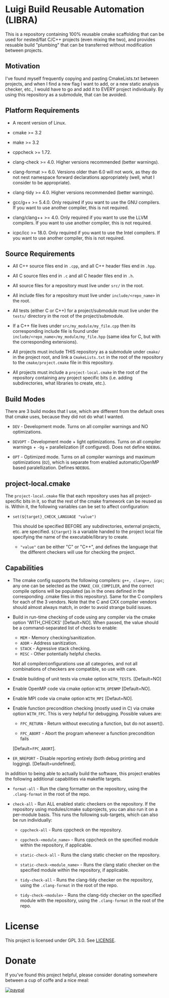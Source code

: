 # Luigi Build Reusable Automation (LIBRA)

This is a repository containing 100% reusable cmake scaffolding that
can be used for nested/flat C/C++ projects (even mixing the two), and provides
resuable build "plumbing" that can be transferred without modification between
projects. 

## Motivation

I've found myself frequently copying and pasting CmakeLists.txt
between projects, and when I find a new flag I want to add, or a new
static analysis checker, etc., I would have to go and add it to EVERY
project individually. By using this repository as a submodule, that
can be avoided.

## Platform Requirements

- A recent version of Linux.

- cmake >= 3.2

- make >= 3.2

- cppcheck >= 1.72.

- clang-check >= 4.0. Higher versions recommended (better warnings).

- clang-format >= 6.0. Versions older than 6.0 will not work, as they
  do not nest namespace forward declarations appropriately (well, what
  I consider to be appropriate).

- clang-tidy >= 4.0. Higher versions recommended (better warnings).

- gcc/g++ >= 5.4.0. Only required if you want to use the GNU
  compilers. If you want to use another compiler, this is not required.

- clang/clang++ >= 4.0. Only required if you want to use the LLVM
  compilers. If you want to use another compiler, this is not
  required.

- icpc/icc >= 18.0. Only required if you want to use the Intel
  compilers. If you want to use another compiler, this is not required.

## Source Requirements

- All C++ source files end in `.cpp`, and all C++ header files end in
  `.hpp`.

- All C source files end in `.c` and all C header files end in `.h`.

- All source files for a repository must live under `src/` in the
  root.

- All include files for a repository must live under
  `include/<repo_name>` in the root.

- All tests (either C or C++) for a project/submodule must live under
  the `tests/` directory in the root of the project/submodule.

- If a C++ file lives under `src/my_module/my_file.cpp` then its
  corresponding include file is found under
  `include/<repo_name>/my_module/my_file.hpp` (same idea for C, but
  with the corresponding extensions).

- All projects must include THIS repository as a submodule under
  `cmake/` in the project root, and link a `CmakeLists.txt` in the
  root of the repository to the `cmake/project.cmake` file in this
  repository.

- All projects must include a `project-local.cmake` in the root of the
  repository containing any project specific bits (i.e. adding
  subdirectories, what libraries to create, etc.).

## Build Modes

There are 3 build modes that I use, which are different from the default ones
that cmake uses, because they did not do what I wanted.

- `DEV` - Development mode. Turns on all compiler warnings and NO optimizations.

- `DEVOPT` - Development mode + light optimizations. Turns on all compiler
             warnings + `-Og` + parallelization (if configured). Does not define
             `NDEBUG`.

- `OPT` - Optimized mode. Turns on all compiler warnings and maximum
          optimizations (`O2`), which is separate from enabled automatic/OpenMP
          based paralellization. Defines `NDEBUG`.

## project-local.cmake


The `project-local.cmake` file that each repository uses has all
project-specific bits in it, so that the rest of the cmake framework can be
reused as is. Within it, the following variables can be set to affect
configuration:

- `set(${target}_CHECK_LANGUAGE "value")`

  This should be specified BEFORE any subdirectories, external projects,
  etc. are specified. `${target}` is a variable handed to the project local file
  specifying the name of the executable/library to create.

  - `"value"` can be either "C" or "C++", and defines the language that the
    different checkers will use for checking the project.


## Capabilities

- The cmake config supports the following compilers: `g++, clang++,
  icpc`; any one can be selected as the `CMAKE_CXX_COMPILER`, and the
  correct compile options will be populated (as in the ones defined in
  the corresponding .cmake files in this repository). Same for the C
  compilers for each of the 3 vendors. Note that the C and CXX
  compiler vendors should almost always match, in order to avoid
  strange build issues.

- Build in run-time checking of code using any compiler via the cmake
  option 'WITH_CHECKS' [Default=NO]. When passed, the value should be
  a command-separated list of checks to enable:

  - `MEM` - Memory checking/sanitization.
  - `ADDR` - Address sanitization.
  - `STACK` - Agressive stack checking.
  - `MISC` - Other potentially helpful checks.

  Not all compilerconfigurations use all categories, and not all
  combinations of checkers are compatible, so use with care.

- Enable building of unit tests via cmake option `WITH_TESTS`. [Default=NO]

- Enable OpenMP code via cmake option `WITH_OPENMP` [Default=NO].

- Enable MPI code via cmake option `WITH_MPI` [Defaut=NO].

- Enable function precondition checking (mostly used in C) via cmake
  option `WITH_FPC`. This is very helpful for debugging. Possible
  values are:

    - `FPC_RETURN` - Return without executing a function, but do not
      assert().

    - `FPC_ABORT` - Abort the program whenever a function precondition
             fails

    [Default=`FPC_ABORT`].

- `ER_NREPORT` - Disable reporting entirely (both debug printing and
  logging). [Default=undefined].


In addition to being able to actually build the software, this project
enables the following additional capabilities via makefile targets.

- `format-all` - Run the clang formatter on the repository, using the
  `.clang-format` in the root of the repo.

- `check-all` - Run ALL enabled static checkers on the repository. If the
      repository using modules/cmake subprojects, you can also run it on a
      per-module basis. This runs the following sub-targets, which can also be
      run individually:

    - `cppcheck-all` - Runs cppcheck on the repository.

    - `cppcheck-<module_name>` - Runs cppcheck on the specified module within
      the repository, if applicable.

    - `static-check-all` - Runs the clang static checker on the repository.

    - `static-check-<module_name>` - Runs the clang static checker on the
      specified module within the repository, if applicable.

    - `tidy-check-all` - Runs the clang-tidy checker on the
      repository, using the `.clang-format` in the root of the repo.

    - `tidy-check-<module>` - Runs the clang-tidy checker on the
      specified module with the repository, using the `.clang-format`
      in the root of the repo.

# License
This project is licensed under GPL 3.0. See [LICENSE](LICENSE.md).

# Donate
If you've found this project helpful, please consider donating somewhere between
a cup of coffe and a nice meal:

[![paypal](https://www.paypalobjects.com/en_US/i/btn/btn_donateCC_LG.gif)](https://www.paypal.me/jharwell1406)
